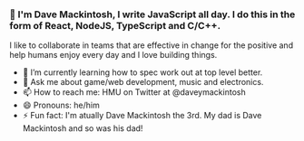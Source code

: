 ### 👋 I'm Dave Mackintosh, I write JavaScript all day. I do this in the form of React, NodeJS, TypeScript and C/C++.

I like to collaborate in teams that are effective in change for the positive and help humans enjoy every day and I love building things.

- 🌱 I’m currently learning how to spec work out at top level better. 
- 💬 Ask me about game/web development, music and electronics.
- 📫 How to reach me: HMU on Twitter at @daveymackintosh
- 😄 Pronouns: he/him
- ⚡ Fun fact: I'm atually Dave Mackintosh the 3rd. My dad is Dave Mackintosh and so was his dad!
